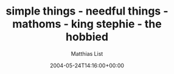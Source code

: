 ---
title: 'simple things - needful things - mathoms - king stephie - the hobbied'
posts: 1
hash: 't226'
author: 'Matthias List'
date: 2004-05-24T14:16:00+00:00
sources:
  - http://forums.tokipona.org/viewtopic.php%3Ft=226.html
---
